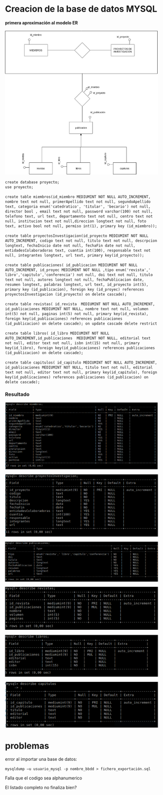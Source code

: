 # Creacion de la base de datos MYSQL

#### primera aproximación al modelo ER

![Imagen][im1]
~~~~
create database proyecto;
use proyecto;

create table miembros(id_miembro MEDIUMINT NOT NULL AUTO_INCREMENT, nombre text not null, primerApellido text not null, segundoApellido text, categoria enum('catedratico', 'titular', 'becario') not null, director bool , email text not null, password varchar(100) not null, telefono text, url text, departamento text not null, centro text not null, institucion text not null,direccion longtext not null, foto text, activo bool not null, permiso int(1), primary key (id_miembro));

create table proyectosInvestigacion(id_proyecto MEDIUMINT NOT NULL AUTO_INCREMENT, codigo text not null, titulo text not null, descrpcion longtext, fechaInicio date not null, fechaFin date not null, entidadesColaboradoras text, cuantia int(100), responsable text not null, integrantes longtext, url text, primary key(id_proyecto));

create table publicaciones( id_publicacion MEDIUMINT NOT NULL AUTO_INCREMENT, id_proyec MEDIUMINT NOT NULL ,tipo enum('revista',' libro','capitulo','conferencia') not null, doi text not null, titulo text not null, autores longtext not null, fechaPublicacion date, resumen longtext, palabras longtext, url text, id_proyecto int(5), primary key (id_publicacion), foreign key (id_proyec) references proyectosInvestigacion (id_proyecto) on delete cascade);

create table revistas( id_revista  MEDIUMINT NOT NULL AUTO_INCREMENT, id_publicaciones MEDIUMINT NOT NULL, nombre text not null, volumen int(5) not null, paginas int(5) not null, primary key(id_revista), foreign key(id_publicaciones) references publicaciones (id_publicacion) on delete cascade); on update cascade delete restrict

create table libros( id_libro MEDIUMINT NOT NULL AUTO_INCREMENT,id_publicaciones  MEDIUMINT NOT NULL, editorial text not null, editor text not null, isbn int(15) not null, primary key(id_libro), foreign key(id_publicaciones) references publicaciones (id_publicacion) on delete cascade);

create table capitulos( id_capitulo MEDIUMINT NOT NULL AUTO_INCREMENT, id_publicaciones MEDIUMINT NOT NULL, titulo text not null, editorial text not null, editor text not null, primary key(id_capitulo), foreign key(id_publicaciones) references publicaciones (id_publicacion) on delete cascade);
~~~~
### Resultado
![Imagen][im2]

![Imagen][im3]

![Imagen][im4]

![Imagen][im5]

![Imagen][im6]

![Imagen][im7]

# problemas
error al importar una base de datos:

`mysqldump –u usuario_mysql -p nombre_bbdd > fichero_exportación.sql`

Falla que el codigo sea alphanumerico

El listado completo no finaliza bien?





[im1]: Imagenes/primerabd.jpg
[im2]: Imagenes/Tmiembros.png
[im3]: Imagenes/tablaproyectoInvestigacion.png

[im4]: Imagenes/publicaiones.png
[im5]: Imagenes/tablarevista.png
[im6]: Imagenes/tablaLibros.png

[im7]: Imagenes/tablaCapitulos.png
